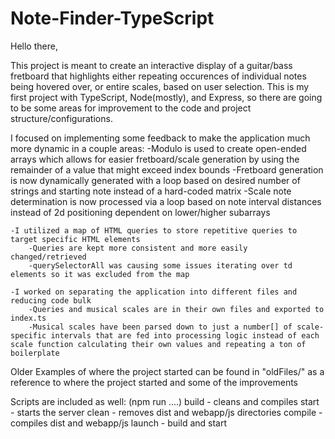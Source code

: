 # Note-Finder-TypeScript

Hello there,

This project is meant to create an interactive display of a guitar/bass fretboard that highlights either repeating occurences of individual notes being hovered over, or entire scales, based on user selection. This is my first project with TypeScript, Node(mostly), and Express, so there are going to be some areas for improvement to the code and project structure/configurations. 

I focused on implementing some feedback to make the application much more dynamic in a couple areas:
    -Modulo is used to create open-ended arrays which allows for easier fretboard/scale generation by using the remainder of a value that might exceed index bounds
        -Fretboard generation is now dynamically generated with a loop based on desired number of strings and starting note instead of a hard-coded matrix
        -Scale note determination is now processed via a loop based on note interval distances instead of 2d positioning dependent on lower/higher subarrays

    -I utilized a map of HTML queries to store repetitive queries to target specific HTML elements
        -Queries are kept more consistent and more easily changed/retrieved
        -querySelectorAll was causing some issues iterating over td elements so it was excluded from the map

    -I worked on separating the application into different files and reducing code bulk
        -Queries and musical scales are in their own files and exported to index.ts
        -Musical scales have been parsed down to just a number[] of scale-specific intervals that are fed into processing logic instead of each scale function calculating their own values and repeating a ton of boilerplate


Older Examples of where the project started can be found in "oldFiles/" as a reference to where the project started and some of the improvements


Scripts are included as well: (npm run ....)
        build - cleans and compiles
        start - starts the server
        clean - removes dist and webapp/js directories
        compile - compiles dist and webapp/js
        launch - build and start
